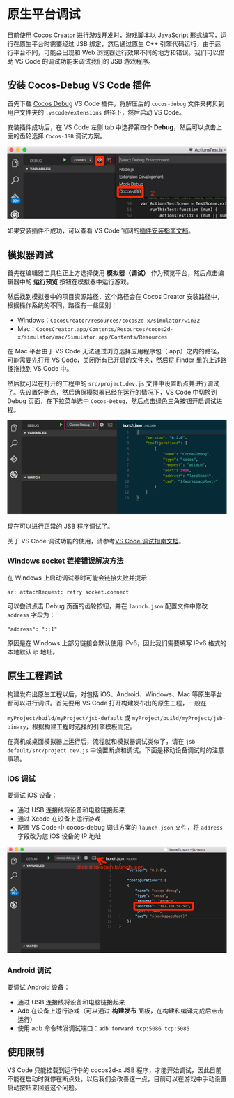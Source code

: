 # 原生平台调试

目前使用 Cocos Creator 进行游戏开发时，游戏脚本以 JavaScript 形式编写，运行在原生平台时需要经过 JSB 绑定，然后通过原生 C++ 引擎代码运行，由于运行平台不同，可能会出现和 Web 浏览器运行效果不同的地方和错误。我们可以借助 VS Code 的调试功能来调试我们的 JSB 游戏程序。

## 安装 Cocos-Debug VS Code 插件

首先下载 [Cocos Debug](http://cocostudio.download.appget.cn/CocosCreator/vscode/cocos-debug.zip) VS Code 插件，将解压后的 `cocos-debug` 文件夹拷贝到用户文件夹的 `.vscode/extensions` 路径下，然后启动 VS Code。

安装插件成功后，在 VS Code 左侧 tab 中选择第四个 **Debug**，然后可以点击上面的齿轮选择 `Cocos-JSB` 调试方案。

![launch config](debug-native/launch-configuration.png)

如果安装插件不成功，可以查看 VS Code 官网的[插件安装指南文档](https://code.visualstudio.com/docs/extensions/install-extension)。

## 模拟器调试

首先在编辑器工具栏正上方选择使用 **模拟器（调试）** 作为预览平台，然后点击编辑器中的 **运行预览** 按钮在模拟器中运行游戏。

然后找到模拟器中的项目资源路径，这个路径会在 Cocos Creator 安装路径中，根据操作系统的不同，路径有一些区别：

- Windows：`CocosCreator/resources/cocos2d-x/simulator/win32`
- Mac：`CocosCreator.app/Contents/Resources/cocos2d-x/simulator/mac/Simulator.app/Contents/Resources`

在 Mac 平台由于 VS Code 无法通过浏览选择应用程序包（.app）之内的路径，可能需要先打开 VS Code，关闭所有已开启的文件夹，然后将 Finder 里的上述路径拖拽到 VS Code 中。

然后就可以在打开的工程中的 `src/project.dev.js` 文件中设置断点并进行调试了。先设置好断点，然后确保模拟器已经在运行的情况下，VS Code 中切换到 Debug 页面，在下拉菜单选中 `Cocos-Debug`，然后点击绿色三角按钮开启调试进程。

![cocos debug](debug-native/cocos-debug.png)

现在可以进行正常的 JSB 程序调试了。

关于 VS Code 调试功能的使用，请参考[VS Code 调试指南文档](https://code.visualstudio.com/docs/editor/debugging)。

### Windows socket 链接错误解决方法

在 Windows 上启动调试器时可能会链接失败并提示：

`ar: attachRequest: retry socket.connect`

可以尝试点击 Debug 页面的齿轮按钮，并在 `launch.json` 配置文件中修改 `address` 字段为：

`"address": "::1"`

原因是在 Windows 上部分链接会默认使用 IPv6，因此我们需要填写 IPv6 格式的本地默认 ip 地址。


## 原生工程调试

构建发布出原生工程以后，对包括 iOS、Android、Windows、Mac 等原生平台都可以进行调试。首先要用 VS Code 打开构建发布出的原生工程，一般在

`myProject/build/myProject/jsb-default` 或 `myProject/build/myProject/jsb-binary`，根据构建工程时选择的引擎模板而定。

在真机或桌面模拟器上运行后，流程就和模拟器调试类似了，请在 `jsb-default/src/project.dev.js` 中设置断点和调试。下面是移动设备调试时的注意事项。

### iOS 调试

要调试 iOS 设备：

- 通过 USB 连接线将设备和电脑链接起来
- 通过 Xcode 在设备上运行游戏
- 配置 VS Code 中 cocos-debug 调试方案的 `launch.json` 文件，将 `address` 字段改为您 iOS 设备的 IP 地址

![ios launch](debug-native/launch-json-ios.png)


### Android 调试

要调试 Android 设备：

- 通过 USB 连接线将设备和电脑链接起来
- Adb 在设备上运行游戏（可以通过 **构建发布** 面板，在构建和编译完成后点击运行）
- 使用 adb 命令转发调试端口：`adb forward tcp:5086 tcp:5086`


## 使用限制

VS Code 只能挂载到运行中的 cocos2d-x JSB 程序，才能开始调试，因此目前不能在启动时就停在断点处。以后我们会改善这一点，目前可以在游戏中手动设置启动按钮来回避这个问题。

